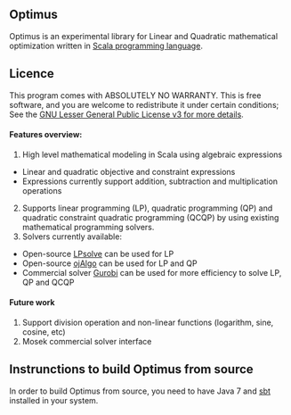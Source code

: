 ## Optimus

Optimus is an experimental library for Linear and Quadratic mathematical optimization written in [Scala programming language](http://scala-lang.org).

## Licence 

This program comes with ABSOLUTELY NO WARRANTY. This is free software, and you are welcome to redistribute it under certain conditions; See the [GNU Lesser General Public License v3 for more details](http://www.gnu.org/licenses/lgpl-3.0.en.html).

#### Features overview:
1. High level mathematical modeling in Scala using algebraic expressions
  * Linear and quadratic objective and constraint expressions
  * Expressions currently support addition, subtraction and multiplication operations
2. Supports linear programming (LP), quadratic programming (QP) and quadratic constraint quadratic programming (QCQP) by using existing mathematical programming solvers.
3. Solvers currently available:
  * Open-source [LPsolve](http://sourceforge.net/projects/lpsolve/) can be used for LP
  * Open-source [ojAlgo](http://ojalgo.org/) can be used for LP and QP
  * Commercial solver [Gurobi](http://www.gurobi.com/) can be used for more efficiency to solve LP, QP and QCQP

#### Future work
1. Support division operation and non-linear functions (logarithm, sine, cosine, etc)
2. Mosek commercial solver interface

## Instrunctions to build Optimus from source

In order to build Optimus from source, you need to have Java 7 and [sbt](http://www.scala-sbt.org/) installed in your system.
